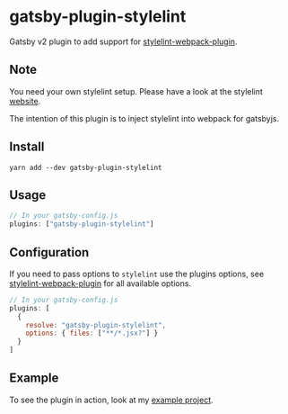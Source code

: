 # gatsby-plugin-stylelint
Gatsby v2 plugin to add support for [stylelint-webpack-plugin][plugin].

## Note
You need your own stylelint setup. Please have a look at the stylelint
[website][stylelint-website].

The intention of this plugin is to inject stylelint into webpack for gatsbyjs.

## Install
`yarn add --dev gatsby-plugin-stylelint`

## Usage
```javascript
// In your gatsby-config.js
plugins: ["gatsby-plugin-stylelint"]
```

## Configuration
If you need to pass options to `stylelint` use the plugins options, see
[stylelint-webpack-plugin][options] for all available options.

```javascript
// In your gatsby-config.js
plugins: [
  {
    resolve: "gatsby-plugin-stylelint",
    options: { files: ["**/*.jsx?"] }
  }
]
```

## Example
To see the plugin in action, look at my [example project][example-project].


[plugin]: https://github.com/webpack-contrib/stylelint-webpack-plugin
[options]: https://github.com/webpack-contrib/stylelint-webpack-plugin#options
[stylelint-website]: https://stylelint.io/
[example-project]: https://github.com/danbruegge/gatsby-starter-default-extended
